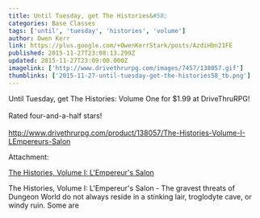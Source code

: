 ```yaml
---
title: Until Tuesday, get The Histories&#58;
categories: Base Classes
tags: ['until', 'tuesday', 'histories', 'volume']
author: Owen Kerr
link: https://plus.google.com/+OwenKerrStark/posts/AzdiHbn21FE
published: 2015-11-27T23:08:13.299Z
updated: 2015-11-27T23:09:00.000Z
imagelink: ['http://www.drivethrurpg.com/images/7457/138057.gif']
thumblinks: ['2015-11-27-until-tuesday-get-the-histories58_tb.png']
---
```


Until Tuesday, get  The Histories: Volume One for $1.99 at DriveThruRPG! <br /><br />Rated four-and-a-half stars!<br /><br />  <a href="http://www.drivethrurpg.com/product/138057/The-Histories-Volume-I-LEmpereurs-Salon" class="ot-anchor">http://www.drivethrurpg.com/product/138057/The-Histories-Volume-I-LEmpereurs-Salon</a>﻿


Attachment:

<a href='http://www.drivethrurpg.com/product/138057/The-Histories-Volume-I-LEmpereurs-Salon'>The Histories, Volume I: L'Empereur's Salon</a>


The Histories, Volume I: L'Empereur's Salon - The gravest threats of Dungeon World do not always reside in a stinking lair, troglodyte cave, or windy ruin.
Some are